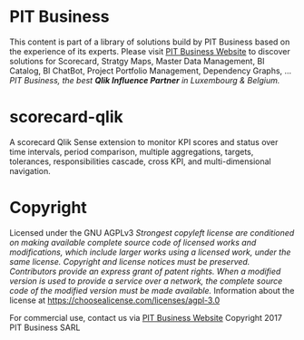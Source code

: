 # PIT Business
This content is part of a library of solutions build by PIT Business based on the experience of its experts.
Please visit [PIT Business Website](http://www.pit-business.com) to discover solutions for Scorecard, Stratgy Maps, Master Data Management, BI Catalog, BI ChatBot, Project Portfolio Management, Dependency Graphs, ...
*PIT Business, the best **Qlik Influence Partner** in Luxembourg & Belgium.*

# scorecard-qlik
A scorecard Qlik Sense extension to monitor KPI scores and status over time intervals, period comparison, multiple aggregations, targets, tolerances, responsibilities cascade, cross KPI, and multi-dimensional navigation.

# Copyright
Licensed under the GNU AGPLv3
*Strongest copyleft license are conditioned on making available complete source code of licensed works and modifications, which include larger works using a licensed work, under the same license. Copyright and license notices must be preserved. Contributors provide an express grant of patent rights. When a modified version is used to provide a service over a network, the complete source code of the modified version must be made available.*
Information about the license at https://choosealicense.com/licenses/agpl-3.0

For commercial use, contact us via [PIT Business Website](http://www.pit-business.com)
Copyright 2017 PIT Business SARL
